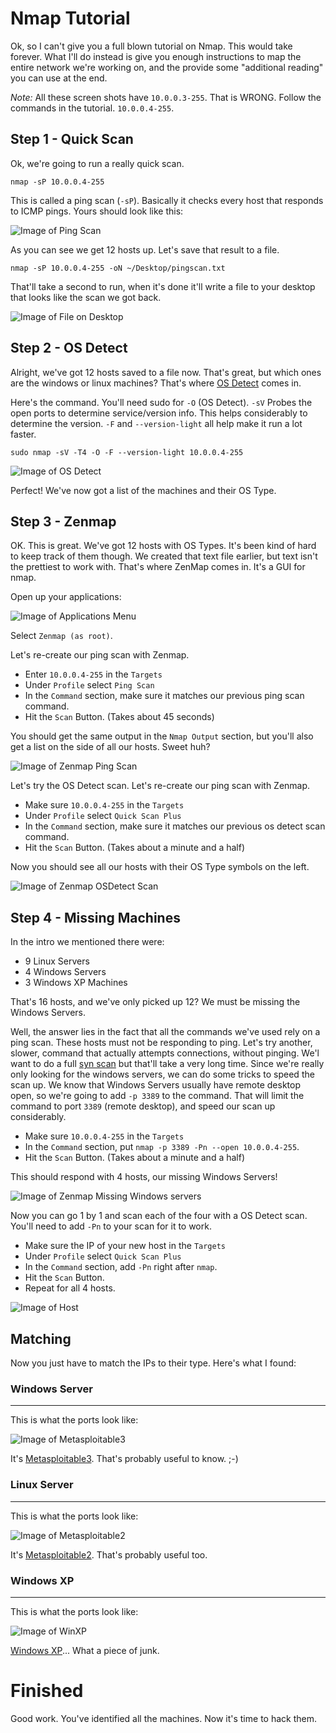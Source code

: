 # Nmap Tutorial
Ok, so I can't give you a full blown tutorial on Nmap. This would take forever. What I'll do instead is give you enough instructions to map the entire network we're working on, and the provide some "additional reading" you can use at the end.

_Note:_ All these screen shots have `10.0.0.3-255`. That is WRONG. Follow the commands in the tutorial. `10.0.0.4-255`.

## Step 1 - Quick Scan
Ok, we're going to run a really quick scan. 

`nmap -sP 10.0.0.4-255`

This is called a ping scan (`-sP`). Basically it checks every host that responds to ICMP pings. Yours should look like this:

![Image of Ping Scan](images/scan1.png)

As you can see we get 12 hosts up.
Let's save that result to a file.

`nmap -sP 10.0.0.4-255 -oN ~/Desktop/pingscan.txt`

That'll take a second to run, when it's done it'll write a file to your desktop that looks like the scan we got back.

![Image of File on Desktop](images/save-to-file.png)

## Step 2 - OS Detect
Alright, we've got 12 hosts saved to a file now. That's great, but which ones are the windows or linux machines? That's where [OS Detect](https://nmap.org/book/man-os-detection.html) comes in. 

Here's the command. You'll need sudo for `-O` (OS Detect). `-sV` Probes the open ports to determine service/version info. This helps considerably to determine the version. `-F` and `--version-light` all help make it run a lot faster.

`sudo nmap -sV -T4 -O -F --version-light 10.0.0.4-255`

![Image of OS Detect](images/nmap-osdetect.png)

Perfect! We've now got a list of the machines and their OS Type.

## Step 3 - Zenmap

OK. This is great. We've got 12 hosts with OS Types. It's been kind of hard to keep track of them though. We created that text file earlier, but text isn't the prettiest to work with. That's where ZenMap comes in. It's a GUI for nmap.

Open up your applications:

![Image of Applications Menu](images/show-apps.png)

Select `Zenmap (as root)`.

Let's re-create our ping scan with Zenmap.
- Enter `10.0.0.4-255` in the `Targets`
- Under `Profile` select `Ping Scan`
- In the `Command` section, make sure it matches our previous ping scan command.
- Hit the `Scan` Button. (Takes about 45 seconds)

You should get the same output in the `Nmap Output` section, but you'll also get a list on the side of all our hosts. Sweet huh?

![Image of Zenmap Ping Scan](images/zen-pingscan.png)

Let's try the OS Detect scan. 
Let's re-create our ping scan with Zenmap.
- Make sure `10.0.0.4-255` in the `Targets`
- Under `Profile` select `Quick Scan Plus`
- In the `Command` section, make sure it matches our previous os detect scan command.
- Hit the `Scan` Button. (Takes about a minute and a half)

Now you should see all our hosts with their OS Type symbols on the left.

![Image of Zenmap OSDetect Scan](images/zen-osdetect.png)

## Step 4 - Missing Machines
In the intro we mentioned there were:
- 9 Linux Servers
- 4 Windows Servers
- 3 Windows XP Machines

That's 16 hosts, and we've only picked up 12? We must be missing the Windows Servers.

Well, the answer lies in the fact that all the commands we've used rely on a ping scan. These hosts must not be responding to ping. Let's try another, slower, command that actually attempts connections, without pinging. We'l want to do a full [syn scan](https://nmap.org/book/man-port-scanning-techniques.html#idp47152075737312) but that'll take a very long time. Since we're really only looking for the windows servers, we can do some tricks to speed the scan up. We know that Windows Servers usually have remote desktop open, so we're going to add `-p 3389` to the command. That will limit the command to port `3389` (remote desktop), and speed our scan up considerably. 

- Make sure `10.0.0.4-255` in the `Targets`
- In the `Command` section, put `nmap -p 3389 -Pn --open 10.0.0.4-255`.
- Hit the `Scan` Button. (Takes about a minute and a half)

This should respond with 4 hosts, our missing Windows Servers!

![Image of Zenmap Missing Windows servers](images/window-servers.png)

Now you can go 1 by 1 and scan each of the four with a OS Detect scan. You'll need to add `-Pn` to your scan for it to work.

- Make sure the IP of your new host in the `Targets`
- Under `Profile` select `Quick Scan Plus`
- In the `Command` section, add `-Pn` right after `nmap`.
- Hit the `Scan` Button. 
- Repeat for all 4 hosts.

![Image of Host](images/host.png)

## Matching

Now you just have to match the IPs to their type. Here's what I found:

### Windows Server
------
This is what the ports look like:

![Image of Metasploitable3](images/meta3.png)

It's [Metasploitable3](https://github.com/rapid7/metasploitable3/wiki). That's probably useful to know. ;-)


### Linux Server
------
This is what the ports look like:

![Image of Metasploitable2](images/meta2.png)

It's [Metasploitable2](https://community.rapid7.com/docs/DOC-1875). That's probably useful too.


### Windows XP
------
This is what the ports look like:

![Image of WinXP](images/winxp.png)

[Windows XP](https://www.exploit-db.com/exploits/16749/)... What a piece of junk.

# Finished

Good work. You've identified all the machines. Now it's time to hack them.

